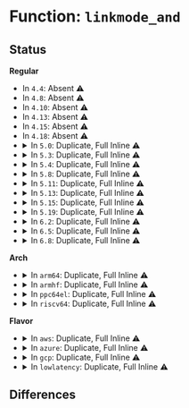 # Function: <code>linkmode_and</code>

## Status
<b>Regular</b>
<ul>
<li>
In <code>4.4</code>: Absent ⚠️
</li>
<li>
In <code>4.8</code>: Absent ⚠️
</li>
<li>
In <code>4.10</code>: Absent ⚠️
</li>
<li>
In <code>4.13</code>: Absent ⚠️
</li>
<li>
In <code>4.15</code>: Absent ⚠️
</li>
<li>
In <code>4.18</code>: Absent ⚠️
</li>
<li>
<details>
<summary>In <code>5.0</code>: Duplicate, Full Inline ⚠️</summary>

**Collision:** Static Duplication

**Inline:** Full

**Transformation:** False

**Instances:**

```
In drivers/net/phy/phy.c (ffffffff81758d88)
Location: include/linux/linkmode.h:18
Inline: True
Inline callers:
  - drivers/net/phy/phy.c:phy_init_eee
  - drivers/net/phy/phy.c:phy_ethtool_ksettings_set
  - drivers/net/phy/phy.c:phy_ethtool_sset
```
```
In drivers/net/phy/phy-core.c (ffffffff8175984a)
Location: include/linux/linkmode.h:18
Inline: True
Inline callers:
  - drivers/net/phy/phy-core.c:phy_resolve_aneg_linkmode
```
```
In drivers/net/phy/phy_device.c (ffffffff8175a7b0)
Location: include/linux/linkmode.h:18
Inline: True
Inline callers:
  - drivers/net/phy/phy_device.c:genphy_config_init
  - drivers/net/phy/phy_device.c:genphy_config_init
```
</details>
</li>
<li>
<details>
<summary>In <code>5.3</code>: Duplicate, Full Inline ⚠️</summary>

**Collision:** Static Duplication

**Inline:** Full

**Transformation:** False

**Instances:**

```
In drivers/net/phy/phy.c (ffffffff81794a45)
Location: include/linux/linkmode.h:18
Inline: True
Inline callers:
  - drivers/net/phy/phy.c:phy_init_eee
  - drivers/net/phy/phy.c:phy_speed_up
  - drivers/net/phy/phy.c:phy_ethtool_ksettings_set
  - drivers/net/phy/phy.c:phy_ethtool_sset
```
```
In drivers/net/phy/phy-c45.c (ffffffff817962cc)
Location: include/linux/linkmode.h:18
Inline: True
Inline callers:
  - drivers/net/phy/phy-c45.c:genphy_c45_an_config_aneg
```
```
In drivers/net/phy/phy-core.c (ffffffff81796da7)
Location: include/linux/linkmode.h:18
Inline: True
```
```
In drivers/net/phy/phy_device.c (ffffffff817983ab)
Location: include/linux/linkmode.h:18
Inline: True
Inline callers:
  - drivers/net/phy/phy_device.c:genphy_config_init
  - drivers/net/phy/phy_device.c:genphy_config_init
```
</details>
</li>
<li>
<details>
<summary>In <code>5.4</code>: Duplicate, Full Inline ⚠️</summary>

**Collision:** Static Duplication

**Inline:** Full

**Transformation:** False

**Instances:**

```
In drivers/net/phy/phy.c (ffffffff817b85e5)
Location: include/linux/linkmode.h:18
Inline: True
Inline callers:
  - drivers/net/phy/phy.c:phy_init_eee
  - drivers/net/phy/phy.c:phy_ethtool_ksettings_set
  - drivers/net/phy/phy.c:phy_ethtool_sset
```
```
In drivers/net/phy/phy-c45.c (ffffffff817b9c8c)
Location: include/linux/linkmode.h:18
Inline: True
Inline callers:
  - drivers/net/phy/phy-c45.c:genphy_c45_an_config_aneg
```
```
In drivers/net/phy/phy-core.c (ffffffff817bada7)
Location: include/linux/linkmode.h:18
Inline: True
Inline callers:
  - drivers/net/phy/phy-core.c:phy_speed_down_core
  - drivers/net/phy/phy-core.c:phy_resolve_aneg_linkmode
```
```
In drivers/net/phy/phy_device.c (ffffffff817bc74b)
Location: include/linux/linkmode.h:18
Inline: True
```
</details>
</li>
<li>
<details>
<summary>In <code>5.8</code>: Duplicate, Full Inline ⚠️</summary>

**Collision:** Static Duplication

**Inline:** Full

**Transformation:** False

**Instances:**

```
In drivers/net/phy/phy.c (ffffffff8187fe83)
Location: include/linux/linkmode.h:18
Inline: True
Inline callers:
  - drivers/net/phy/phy.c:phy_init_eee
  - drivers/net/phy/phy.c:phy_ethtool_ksettings_set
```
```
In drivers/net/phy/phy-c45.c (ffffffff8188137c)
Location: include/linux/linkmode.h:18
Inline: True
Inline callers:
  - drivers/net/phy/phy-c45.c:genphy_c45_an_config_aneg
```
```
In drivers/net/phy/phy-core.c (ffffffff81882657)
Location: include/linux/linkmode.h:18
Inline: True
Inline callers:
  - drivers/net/phy/phy-core.c:phy_speed_down_core
  - drivers/net/phy/phy-core.c:phy_check_downshift
  - drivers/net/phy/phy-core.c:phy_resolve_aneg_linkmode
```
```
In drivers/net/phy/phy_device.c (ffffffff81883f9c)
Location: include/linux/linkmode.h:18
Inline: True
Inline callers:
  - drivers/net/phy/phy_device.c:genphy_config_advert
```
```
In drivers/net/phy/linkmode.c (ffffffff8188608e)
Location: include/linux/linkmode.h:18
Inline: True
Inline callers:
  - drivers/net/phy/linkmode.c:linkmode_resolve_pause
```
</details>
</li>
<li>
<details>
<summary>In <code>5.11</code>: Duplicate, Full Inline ⚠️</summary>

**Collision:** Static Duplication

**Inline:** Full

**Transformation:** False

**Instances:**

```
In drivers/net/phy/phy.c (ffffffff8188e733)
Location: include/linux/linkmode.h:18
Inline: True
Inline callers:
  - drivers/net/phy/phy.c:phy_init_eee
  - drivers/net/phy/phy.c:phy_ethtool_ksettings_set
```
```
In drivers/net/phy/phy-c45.c (ffffffff8188faac)
Location: include/linux/linkmode.h:18
Inline: True
Inline callers:
  - drivers/net/phy/phy-c45.c:genphy_c45_an_config_aneg
```
```
In drivers/net/phy/phy-core.c (ffffffff81890d87)
Location: include/linux/linkmode.h:18
Inline: True
Inline callers:
  - drivers/net/phy/phy-core.c:phy_speed_down_core
  - drivers/net/phy/phy-core.c:phy_check_downshift
  - drivers/net/phy/phy-core.c:phy_resolve_aneg_linkmode
```
```
In drivers/net/phy/phy_device.c (ffffffff818926cc)
Location: include/linux/linkmode.h:18
Inline: True
Inline callers:
  - drivers/net/phy/phy_device.c:genphy_config_advert
```
```
In drivers/net/phy/linkmode.c (ffffffff818944ee)
Location: include/linux/linkmode.h:18
Inline: True
Inline callers:
  - drivers/net/phy/linkmode.c:linkmode_resolve_pause
```
</details>
</li>
<li>
<details>
<summary>In <code>5.13</code>: Duplicate, Full Inline ⚠️</summary>

**Collision:** Static Duplication

**Inline:** Full

**Transformation:** False

**Instances:**

```
In drivers/net/phy/phy.c (ffffffff81870ff4)
Location: include/linux/linkmode.h:18
Inline: True
Inline callers:
  - drivers/net/phy/phy.c:phy_init_eee
  - drivers/net/phy/phy.c:phy_ethtool_ksettings_set
```
```
In drivers/net/phy/phy-c45.c (ffffffff8187234c)
Location: include/linux/linkmode.h:18
Inline: True
Inline callers:
  - drivers/net/phy/phy-c45.c:genphy_c45_an_config_aneg
```
```
In drivers/net/phy/phy-core.c (ffffffff81873667)
Location: include/linux/linkmode.h:18
Inline: True
Inline callers:
  - drivers/net/phy/phy-core.c:phy_speed_down_core
  - drivers/net/phy/phy-core.c:phy_check_downshift
  - drivers/net/phy/phy-core.c:phy_resolve_aneg_linkmode
```
```
In drivers/net/phy/phy_device.c (ffffffff81874e8c)
Location: include/linux/linkmode.h:18
Inline: True
Inline callers:
  - drivers/net/phy/phy_device.c:genphy_config_advert
```
```
In drivers/net/phy/linkmode.c (ffffffff81876dee)
Location: include/linux/linkmode.h:18
Inline: True
Inline callers:
  - drivers/net/phy/linkmode.c:linkmode_resolve_pause
```
</details>
</li>
<li>
<details>
<summary>In <code>5.15</code>: Duplicate, Full Inline ⚠️</summary>

**Collision:** Static Duplication

**Inline:** Full

**Transformation:** False

**Instances:**

```
In drivers/net/phy/phy.c (ffffffff819016d4)
Location: include/linux/linkmode.h:18
Inline: True
Inline callers:
  - drivers/net/phy/phy.c:phy_init_eee
  - drivers/net/phy/phy.c:phy_ethtool_ksettings_set
```
```
In drivers/net/phy/phy-c45.c (ffffffff81902a5c)
Location: include/linux/linkmode.h:18
Inline: True
Inline callers:
  - drivers/net/phy/phy-c45.c:genphy_c45_an_config_aneg
```
```
In drivers/net/phy/phy-core.c (ffffffff81903f10)
Location: include/linux/linkmode.h:18
Inline: True
Inline callers:
  - drivers/net/phy/phy-core.c:phy_speed_down_core
  - drivers/net/phy/phy-core.c:phy_check_downshift
  - drivers/net/phy/phy-core.c:phy_resolve_aneg_linkmode
```
```
In drivers/net/phy/phy_device.c (ffffffff8190595c)
Location: include/linux/linkmode.h:18
Inline: True
Inline callers:
  - drivers/net/phy/phy_device.c:genphy_config_advert
```
```
In drivers/net/phy/linkmode.c (ffffffff819079fe)
Location: include/linux/linkmode.h:18
Inline: True
Inline callers:
  - drivers/net/phy/linkmode.c:linkmode_resolve_pause
```
</details>
</li>
<li>
<details>
<summary>In <code>5.19</code>: Duplicate, Full Inline ⚠️</summary>

**Collision:** Static Duplication

**Inline:** Full

**Transformation:** False

**Instances:**

```
In drivers/net/phy/phy.c (ffffffff81a53025)
Location: include/linux/linkmode.h:18
Inline: True
Inline callers:
  - drivers/net/phy/phy.c:phy_init_eee
  - drivers/net/phy/phy.c:phy_ethtool_ksettings_set
```
```
In drivers/net/phy/phy-c45.c (ffffffff81a5505f)
Location: include/linux/linkmode.h:18
Inline: True
Inline callers:
  - drivers/net/phy/phy-c45.c:genphy_c45_an_config_aneg
```
```
In drivers/net/phy/phy-core.c (ffffffff81a569a0)
Location: include/linux/linkmode.h:18
Inline: True
Inline callers:
  - drivers/net/phy/phy-core.c:phy_speed_down_core
  - drivers/net/phy/phy-core.c:phy_check_downshift
  - drivers/net/phy/phy-core.c:phy_resolve_aneg_linkmode
```
```
In drivers/net/phy/phy_device.c (ffffffff81a5a6ab)
Location: include/linux/linkmode.h:18
Inline: True
Inline callers:
  - drivers/net/phy/phy_device.c:__genphy_config_aneg
```
```
In drivers/net/phy/linkmode.c (ffffffff81a5aa9e)
Location: include/linux/linkmode.h:18
Inline: True
```
</details>
</li>
<li>
<details>
<summary>In <code>6.2</code>: Duplicate, Full Inline ⚠️</summary>

**Collision:** Static Duplication

**Inline:** Full

**Transformation:** False

**Instances:**

```
In drivers/net/phy/phy.c (ffffffff81bdc185)
Location: include/linux/linkmode.h:18
Inline: True
Inline callers:
  - drivers/net/phy/phy.c:phy_init_eee
  - drivers/net/phy/phy.c:phy_ethtool_ksettings_set
```
```
In drivers/net/phy/phy-c45.c (ffffffff81bde3df)
Location: include/linux/linkmode.h:18
Inline: True
Inline callers:
  - drivers/net/phy/phy-c45.c:genphy_c45_an_config_aneg
```
```
In drivers/net/phy/phy-core.c (ffffffff81be0702)
Location: include/linux/linkmode.h:18
Inline: True
Inline callers:
  - drivers/net/phy/phy-core.c:phy_speed_down_core
  - drivers/net/phy/phy-core.c:phy_check_downshift
  - drivers/net/phy/phy-core.c:phy_resolve_aneg_linkmode
```
```
In drivers/net/phy/phy_device.c (ffffffff81be460b)
Location: include/linux/linkmode.h:18
Inline: True
Inline callers:
  - drivers/net/phy/phy_device.c:genphy_config_advert
```
```
In drivers/net/phy/linkmode.c (ffffffff81be533e)
Location: include/linux/linkmode.h:18
Inline: True
Inline callers:
  - drivers/net/phy/linkmode.c:linkmode_resolve_pause
```
</details>
</li>
<li>
<details>
<summary>In <code>6.5</code>: Duplicate, Full Inline ⚠️</summary>

**Collision:** Static Duplication

**Inline:** Full

**Transformation:** False

**Instances:**

```
In drivers/net/phy/phy.c (ffffffff81c332d6)
Location: include/linux/linkmode.h:18
Inline: True
Inline callers:
  - drivers/net/phy/phy.c:phy_ethtool_ksettings_set
```
```
In drivers/net/phy/phy-c45.c (ffffffff81c3620c)
Location: include/linux/linkmode.h:18
Inline: True
Inline callers:
  - drivers/net/phy/phy-c45.c:genphy_c45_eee_is_active
  - drivers/net/phy/phy-c45.c:genphy_c45_read_eee_abilities
  - drivers/net/phy/phy-c45.c:genphy_c45_an_config_aneg
```
```
In drivers/net/phy/phy-core.c (ffffffff81c38012)
Location: include/linux/linkmode.h:18
Inline: True
Inline callers:
  - drivers/net/phy/phy-core.c:phy_speed_down_core
  - drivers/net/phy/phy-core.c:phy_check_downshift
  - drivers/net/phy/phy-core.c:phy_resolve_aneg_linkmode
```
```
In drivers/net/phy/phy_device.c (ffffffff81c3c848)
Location: include/linux/linkmode.h:18
Inline: True
Inline callers:
  - drivers/net/phy/phy_device.c:phy_probe
  - drivers/net/phy/phy_device.c:genphy_config_advert
```
```
In drivers/net/phy/linkmode.c (ffffffff81c3cdce)
Location: include/linux/linkmode.h:18
Inline: True
Inline callers:
  - drivers/net/phy/linkmode.c:linkmode_resolve_pause
```
</details>
</li>
<li>
<details>
<summary>In <code>6.8</code>: Duplicate, Full Inline ⚠️</summary>

**Collision:** Static Duplication

**Inline:** Full

**Transformation:** False

**Instances:**

```
In drivers/net/phy/phy.c (ffffffff81ce7fc6)
Location: include/linux/linkmode.h:23
Inline: True
Inline callers:
  - drivers/net/phy/phy.c:phy_ethtool_ksettings_set
```
```
In drivers/net/phy/phy-c45.c (ffffffff81ceb18c)
Location: include/linux/linkmode.h:23
Inline: True
Inline callers:
  - drivers/net/phy/phy-c45.c:genphy_c45_eee_is_active
  - drivers/net/phy/phy-c45.c:genphy_c45_read_eee_abilities
  - drivers/net/phy/phy-c45.c:genphy_c45_an_config_aneg
```
```
In drivers/net/phy/phy-core.c (ffffffff81ced3a2)
Location: include/linux/linkmode.h:23
Inline: True
Inline callers:
  - drivers/net/phy/phy-core.c:phy_speed_down_core
  - drivers/net/phy/phy-core.c:phy_check_downshift
  - drivers/net/phy/phy-core.c:phy_resolve_aneg_linkmode
```
```
In drivers/net/phy/phy_device.c (ffffffff81cf1c48)
Location: include/linux/linkmode.h:23
Inline: True
Inline callers:
  - drivers/net/phy/phy_device.c:phy_probe
  - drivers/net/phy/phy_device.c:genphy_config_advert
```
```
In drivers/net/phy/linkmode.c (ffffffff81cf21ce)
Location: include/linux/linkmode.h:23
Inline: True
Inline callers:
  - drivers/net/phy/linkmode.c:linkmode_resolve_pause
```
</details>
</li>
</ul>
<b>Arch</b>
<ul>
<li>
<details>
<summary>In <code>arm64</code>: Duplicate, Full Inline ⚠️</summary>

**Collision:** Static Duplication

**Inline:** Full

**Transformation:** False

**Instances:**

```
In drivers/net/phy/phy.c (ffff8000109d1a14)
Location: include/linux/linkmode.h:18
Inline: True
Inline callers:
  - drivers/net/phy/phy.c:phy_init_eee
  - drivers/net/phy/phy.c:phy_ethtool_ksettings_set
  - drivers/net/phy/phy.c:phy_ethtool_sset
```
```
In drivers/net/phy/phy-c45.c (ffff8000109d1e04)
Location: include/linux/linkmode.h:18
Inline: True
Inline callers:
  - drivers/net/phy/phy-c45.c:genphy_c45_an_config_aneg
```
```
In drivers/net/phy/phy-core.c (ffff8000109d38b4)
Location: include/linux/linkmode.h:18
Inline: True
Inline callers:
  - drivers/net/phy/phy-core.c:phy_speed_down_core
  - drivers/net/phy/phy-core.c:phy_resolve_aneg_linkmode
```
```
In drivers/net/phy/phy_device.c (ffff8000109d5790)
Location: include/linux/linkmode.h:18
Inline: True
```
</details>
</li>
<li>
<details>
<summary>In <code>armhf</code>: Duplicate, Full Inline ⚠️</summary>

**Collision:** Static Duplication

**Inline:** Full

**Transformation:** False

**Instances:**

```
In drivers/net/phy/phy.c (c0ab9bf8)
Location: include/linux/linkmode.h:18
Inline: True
Inline callers:
  - drivers/net/phy/phy.c:phy_init_eee
  - drivers/net/phy/phy.c:phy_ethtool_ksettings_set
  - drivers/net/phy/phy.c:phy_ethtool_sset
```
```
In drivers/net/phy/phy-c45.c (c0ab9fdc)
Location: include/linux/linkmode.h:18
Inline: True
Inline callers:
  - drivers/net/phy/phy-c45.c:genphy_c45_an_config_aneg
```
```
In drivers/net/phy/phy-core.c (c0abb71c)
Location: include/linux/linkmode.h:18
Inline: True
Inline callers:
  - drivers/net/phy/phy-core.c:phy_speed_down_core
  - drivers/net/phy/phy-core.c:phy_resolve_aneg_linkmode
```
```
In drivers/net/phy/phy_device.c (c0abd280)
Location: include/linux/linkmode.h:18
Inline: True
```
</details>
</li>
<li>
<details>
<summary>In <code>ppc64el</code>: Duplicate, Full Inline ⚠️</summary>

**Collision:** Static Duplication

**Inline:** Full

**Transformation:** False

**Instances:**

```
In drivers/net/phy/phy.c (c000000000a90c78)
Location: include/linux/linkmode.h:18
Inline: True
Inline callers:
  - drivers/net/phy/phy.c:phy_init_eee
  - drivers/net/phy/phy.c:phy_ethtool_ksettings_set
  - drivers/net/phy/phy.c:phy_ethtool_sset
```
```
In drivers/net/phy/phy-c45.c (c000000000a91afc)
Location: include/linux/linkmode.h:18
Inline: True
Inline callers:
  - drivers/net/phy/phy-c45.c:genphy_c45_an_config_aneg
```
```
In drivers/net/phy/phy-core.c (c000000000a93db0)
Location: include/linux/linkmode.h:18
Inline: True
Inline callers:
  - drivers/net/phy/phy-core.c:phy_speed_down_core
  - drivers/net/phy/phy-core.c:phy_resolve_aneg_linkmode
```
```
In drivers/net/phy/phy_device.c (c000000000a966bc)
Location: include/linux/linkmode.h:18
Inline: True
```
</details>
</li>
<li>
<details>
<summary>In <code>riscv64</code>: Duplicate, Full Inline ⚠️</summary>

**Collision:** Static Duplication

**Inline:** Full

**Transformation:** False

**Instances:**

```
In drivers/net/phy/phy.c (ffffffe00061e3f0)
Location: include/linux/linkmode.h:18
Inline: True
Inline callers:
  - drivers/net/phy/phy.c:phy_init_eee
  - drivers/net/phy/phy.c:phy_ethtool_ksettings_set
  - drivers/net/phy/phy.c:phy_ethtool_sset
```
```
In drivers/net/phy/phy-c45.c (ffffffe00061e852)
Location: include/linux/linkmode.h:18
Inline: True
Inline callers:
  - drivers/net/phy/phy-c45.c:genphy_c45_an_config_aneg
```
```
In drivers/net/phy/phy-core.c (ffffffe00061ff62)
Location: include/linux/linkmode.h:18
Inline: True
Inline callers:
  - drivers/net/phy/phy-core.c:phy_speed_down_core
  - drivers/net/phy/phy-core.c:phy_resolve_aneg_linkmode
```
```
In drivers/net/phy/phy_device.c (ffffffe000621920)
Location: include/linux/linkmode.h:18
Inline: True
```
</details>
</li>
</ul>
<b>Flavor</b>
<ul>
<li>
<details>
<summary>In <code>aws</code>: Duplicate, Full Inline ⚠️</summary>

**Collision:** Static Duplication

**Inline:** Full

**Transformation:** False

**Instances:**

```
In drivers/net/phy/phy.c (ffffffff8177d0b5)
Location: include/linux/linkmode.h:18
Inline: True
Inline callers:
  - drivers/net/phy/phy.c:phy_init_eee
  - drivers/net/phy/phy.c:phy_ethtool_ksettings_set
  - drivers/net/phy/phy.c:phy_ethtool_sset
```
```
In drivers/net/phy/phy-c45.c (ffffffff8177e75c)
Location: include/linux/linkmode.h:18
Inline: True
Inline callers:
  - drivers/net/phy/phy-c45.c:genphy_c45_an_config_aneg
```
```
In drivers/net/phy/phy-core.c (ffffffff8177f877)
Location: include/linux/linkmode.h:18
Inline: True
Inline callers:
  - drivers/net/phy/phy-core.c:phy_speed_down_core
  - drivers/net/phy/phy-core.c:phy_resolve_aneg_linkmode
```
```
In drivers/net/phy/phy_device.c (ffffffff8178121b)
Location: include/linux/linkmode.h:18
Inline: True
```
</details>
</li>
<li>
<details>
<summary>In <code>azure</code>: Duplicate, Full Inline ⚠️</summary>

**Collision:** Static Duplication

**Inline:** Full

**Transformation:** False

**Instances:**

```
In drivers/net/phy/phy.c (ffffffff8175ce65)
Location: include/linux/linkmode.h:18
Inline: True
Inline callers:
  - drivers/net/phy/phy.c:phy_init_eee
  - drivers/net/phy/phy.c:phy_ethtool_ksettings_set
  - drivers/net/phy/phy.c:phy_ethtool_sset
```
```
In drivers/net/phy/phy-c45.c (ffffffff8175e4fc)
Location: include/linux/linkmode.h:18
Inline: True
Inline callers:
  - drivers/net/phy/phy-c45.c:genphy_c45_an_config_aneg
```
```
In drivers/net/phy/phy-core.c (ffffffff8175f617)
Location: include/linux/linkmode.h:18
Inline: True
Inline callers:
  - drivers/net/phy/phy-core.c:phy_speed_down_core
  - drivers/net/phy/phy-core.c:phy_resolve_aneg_linkmode
```
```
In drivers/net/phy/phy_device.c (ffffffff81760fab)
Location: include/linux/linkmode.h:18
Inline: True
```
</details>
</li>
<li>
<details>
<summary>In <code>gcp</code>: Duplicate, Full Inline ⚠️</summary>

**Collision:** Static Duplication

**Inline:** Full

**Transformation:** False

**Instances:**

```
In drivers/net/phy/phy.c (ffffffff817ad465)
Location: include/linux/linkmode.h:18
Inline: True
Inline callers:
  - drivers/net/phy/phy.c:phy_init_eee
  - drivers/net/phy/phy.c:phy_ethtool_ksettings_set
  - drivers/net/phy/phy.c:phy_ethtool_sset
```
```
In drivers/net/phy/phy-c45.c (ffffffff817aeb0c)
Location: include/linux/linkmode.h:18
Inline: True
Inline callers:
  - drivers/net/phy/phy-c45.c:genphy_c45_an_config_aneg
```
```
In drivers/net/phy/phy-core.c (ffffffff817afc27)
Location: include/linux/linkmode.h:18
Inline: True
Inline callers:
  - drivers/net/phy/phy-core.c:phy_speed_down_core
  - drivers/net/phy/phy-core.c:phy_resolve_aneg_linkmode
```
```
In drivers/net/phy/phy_device.c (ffffffff817b15cb)
Location: include/linux/linkmode.h:18
Inline: True
```
</details>
</li>
<li>
<details>
<summary>In <code>lowlatency</code>: Duplicate, Full Inline ⚠️</summary>

**Collision:** Static Duplication

**Inline:** Full

**Transformation:** False

**Instances:**

```
In drivers/net/phy/phy.c (ffffffff817c73f5)
Location: include/linux/linkmode.h:18
Inline: True
Inline callers:
  - drivers/net/phy/phy.c:phy_init_eee
  - drivers/net/phy/phy.c:phy_ethtool_ksettings_set
  - drivers/net/phy/phy.c:phy_ethtool_sset
```
```
In drivers/net/phy/phy-c45.c (ffffffff817c8a9c)
Location: include/linux/linkmode.h:18
Inline: True
Inline callers:
  - drivers/net/phy/phy-c45.c:genphy_c45_an_config_aneg
```
```
In drivers/net/phy/phy-core.c (ffffffff817c9bb7)
Location: include/linux/linkmode.h:18
Inline: True
Inline callers:
  - drivers/net/phy/phy-core.c:phy_speed_down_core
  - drivers/net/phy/phy-core.c:phy_resolve_aneg_linkmode
```
```
In drivers/net/phy/phy_device.c (ffffffff817cb55b)
Location: include/linux/linkmode.h:18
Inline: True
```
</details>
</li>
</ul>

## Differences
